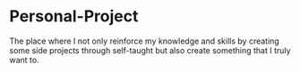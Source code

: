 # Personal-Project

The place where I not only reinforce my knowledge and skills by creating some side projects through self-taught but also create something that I truly want to.